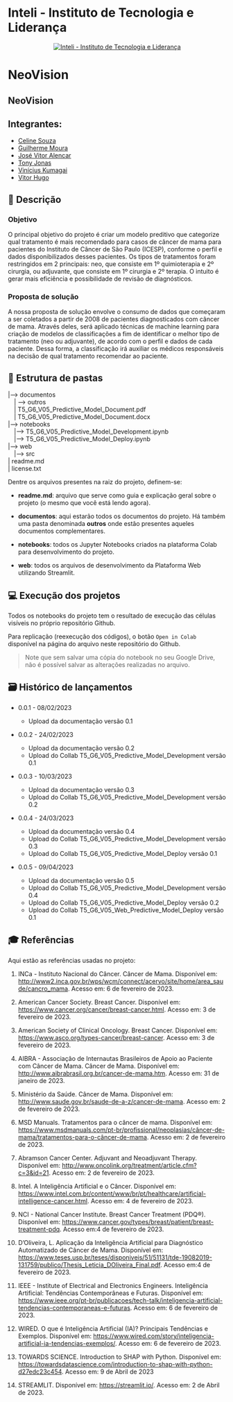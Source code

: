 # Inteli - Instituto de Tecnologia e Liderança 

<p align="center">
<a href= "https://www.inteli.edu.br/"><img src="https://www.inteli.edu.br/wp-content/uploads/2021/08/20172028/marca_1-2.png" alt="Inteli - Instituto de Tecnologia e Liderança" border="0"></a>
</p>

# NeoVision

## NeoVision

## Integrantes: 
- <a href="https://www.linkedin.com/in/celine-souza-1a38aa225/">Celine Souza</a>
- <a href="https://www.linkedin.com/in/guilherme-moura-9668821a5/">Guilherme Moura</a>
- <a href="https://www.linkedin.com/in/jos%C3%A9-vitor-alencar-161243211/">José Vitor Alencar</a> 
- <a href="https://www.linkedin.com/in/tonyjonas//">Tony Jonas</a> 
- <a href="https://www.linkedin.com/in/vinicius-kumagai-219376184/">Vinícius Kumagai</a> 
- <a href="https://www.linkedin.com/in/vitor-santos-851408196/">Vitor Hugo</a>


## 📝 Descrição

### Objetivo
O principal objetivo do projeto é criar um modelo preditivo que categorize qual tratamento é mais recomendado para casos de câncer de mama para pacientes do Instituto de Câncer de São Paulo (ICESP), conforme o perfil e dados disponibilizados desses pacientes. Os tipos de tratamentos foram restringidos em 2 principais: neo, que consiste em 1º quimioterapia e 2º cirurgia, ou adjuvante, que consiste em 1º cirurgia e 2º terapia. O intuito é gerar mais eficiência e possibilidade de revisão de diagnósticos.

### Proposta de solução
A nossa proposta de solução envolve o consumo de dados que começaram a ser coletados a partir de 2008 de pacientes diagnosticados com câncer de mama. Através deles, será aplicado técnicas de machine learning para criação de modelos de classificações a fim de identificar o melhor tipo de tratamento (neo ou adjuvante), de acordo com o perfil e dados de cada paciente. Dessa forma, a classificação irá auxiliar os médicos responsáveis na decisão de qual tratamento recomendar ao paciente.

## 📁 Estrutura de pastas

|--> documentos<br>
  &emsp;| --> outros <br>
  &emsp;| T5_G6_V05_Predictive_Model_Document.pdf<br>
  &emsp;| T5_G6_V05_Predictive_Model_Document.docx<br>
|--> notebooks<br>
  &emsp;|--> T5_G6_V05_Predictive_Model_Development.ipynb<br>
  &emsp;|--> T5_G6_V05_Predictive_Model_Deploy.ipynb<br>
|--> web<br>
  &emsp;|--> src<br>
| readme.md<br>
| license.txt

Dentre os arquivos presentes na raiz do projeto, definem-se:

- <b>readme.md</b>: arquivo que serve como guia e explicação geral sobre o projeto (o mesmo que você está lendo agora).

- <b>documentos</b>: aqui estarão todos os documentos do projeto. Há também uma pasta denominada <b>outros</b> onde estão presentes aqueles documentos complementares.

- <b>notebooks</b>: todos os Jupyter Notebooks criados na plataforma Colab para desenvolvimento do projeto.
- <b>web</b>: todos os arquivos de desenvolvimento da Plataforma Web utilizando Streamlit.

## 💻 Execução dos projetos

Todos os notebooks do projeto tem o resultado de execução das células visíveis no próprio repositório Github.

Para replicação (reexecução dos códigos), o botão `Open in Colab` disponível na página do arquivo neste repositório do Github.
> Note que sem salvar uma cópia do notebook no seu Google Drive, não é possível salvar as alterações realizadas no arquivo.

## 🗃 Histórico de lançamentos

* 0.0.1 - 08/02/2023
    * Upload da documentação versão 0.1
* 0.0.2 - 24/02/2023
    * Upload da documentação versão 0.2
    * Upload do Collab T5_G6_V05_Predictive_Model_Development versão 0.1
* 0.0.3 - 10/03/2023
    * Upload da documentação versão 0.3
    * Upload do Collab T5_G6_V05_Predictive_Model_Development versão 0.2
* 0.0.4 - 24/03/2023
    * Upload da documentação versão 0.4
    * Upload do Collab T5_G6_V05_Predictive_Model_Development versão 0.3
    * Upload do Collab T5_G6_V05_Predictive_Model_Deploy versão 0.1

* 0.0.5 - 09/04/2023
    * Upload da documentação versão 0.5
    * Upload do Collab T5_G6_V05_Predictive_Model_Development versão 0.4
    * Upload do Collab T5_G6_V05_Predictive_Model_Deploy versão 0.2
    * Upload do Collab T5_G6_V05_Web_Predictive_Model_Deploy versão 0.1




<!-- ## 📋 Licença/License -->


## 🎓 Referências

Aqui estão as referências usadas no projeto:

1. INCa - Instituto Nacional do Câncer. Câncer de Mama. Disponível em: <http://www2.inca.gov.br/wps/wcm/connect/acervo/site/home/area_saude/cancro_mama>. Acesso em: 6 de fevereiro de 2023.

2. American Cancer Society. Breast Cancer. Disponível em: <https://www.cancer.org/cancer/breast-cancer.html>. Acesso em: 3 de fevereiro de 2023.

3. American Society of Clinical Oncology. Breast Cancer. Disponível em: <https://www.asco.org/types-cancer/breast-cancer>. Acesso em: 3 de fevereiro de 2023.

4. AIBRA - Associação de Internautas Brasileiros de Apoio ao Paciente com Câncer de Mama. Câncer de Mama. Disponível em: <http://www.aibrabrasil.org.br/cancer-de-mama.htm>. Acesso em: 31 de janeiro de 2023.

5. Ministério da Saúde. Câncer de Mama. Disponível em: <http://www.saude.gov.br/saude-de-a-z/cancer-de-mama>. Acesso em: 2 de fevereiro de 2023.

6. MSD Manuals. Tratamentos para o câncer de mama. Disponível em: <https://www.msdmanuals.com/pt-br/profissional/neoplasias/câncer-de-mama/tratamentos-para-o-câncer-de-mama>. Acesso em: 2 de fevereiro de 2023.

7. Abramson Cancer Center. Adjuvant and Neoadjuvant Therapy. Disponível em: <http://www.oncolink.org/treatment/article.cfm?c=3&id=21>. Acesso em: 2 de fevereiro de 2023.

8. Intel. A Inteligência Artificial e o Câncer. Disponível em: <https://www.intel.com.br/content/www/br/pt/healthcare/artificial-intelligence-cancer.html>. Acesso em: 4 de fevereiro de 2023.

9. NCI - National Cancer Institute. Breast Cancer Treatment (PDQ®). Disponível em: <https://www.cancer.gov/types/breast/patient/breast-treatment-pdq>. Acesso em:4 de fevereiro de 2023.

10. D’Oliveira, L. Aplicação da Inteligência Artificial para Diagnóstico Automatizado de Câncer de Mama. Disponível em: <https://www.teses.usp.br/teses/disponiveis/51/51131/tde-19082019-131759/publico/Thesis_Leticia_DOliveira_Final.pdf>. Acesso em:4 de fevereiro de 2023.

11. IEEE - Institute of Electrical and Electronics Engineers. Inteligência Artificial: Tendências Contemporâneas e Futuras. Disponível em: <https://www.ieee.org/pt-br/publicacoes/tech-talk/inteligencia-artificial-tendencias-contemporaneas-e-futuras>. Acesso em: 6 de fevereiro de 2023.

12. WIRED. O que é Inteligência Artificial (IA)? Principais Tendências e Exemplos. Disponível em: <https://www.wired.com/story/inteligencia-artificial-ia-tendencias-exemplos/>. Acesso em: 6 de fevereiro de 2023.

13. TOWARDS SCIENCE. Introduction to SHAP with Python. Disponível em: <https://towardsdatascience.com/introduction-to-shap-with-python-d27edc23c454>. Acesso em: 9 de Abril de 2023

14. STREAMLIT. Disponível em: <https://streamlit.io/>. Acesso em: 2 de Abril de 2023.



